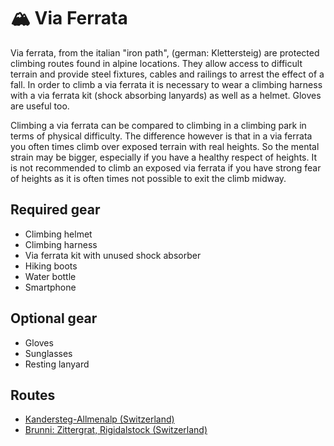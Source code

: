 # 🏔 Via Ferrata

Via ferrata, from the italian "iron path", (german: Klettersteig) are protected climbing routes found in alpine locations. They allow access to difficult terrain and provide steel fixtures, cables and railings to arrest the effect of a fall. In order to climb a via ferrata it is necessary to wear a climbing harness with a via ferrata kit (shock absorbing lanyards) as well as a helmet. Gloves are useful too.

Climbing a via ferrata can be compared to climbing in a climbing park in terms of physical difficulty. The difference however is that in a via ferrata you often times climb over exposed terrain with real heights. So the mental strain may be bigger, especially if you have a healthy respect of heights. It is not recommended to climb an exposed via ferrata if you have strong fear of heights as it is often times not possible to exit the climb midway.

## Required gear

* Climbing helmet
* Climbing harness
* Via ferrata kit with unused shock absorber
* Hiking boots
* Water bottle
* Smartphone

## Optional gear

* Gloves
* Sunglasses
* Resting lanyard

## Routes

* [Kandersteg-Allmenalp (Switzerland)](../travel/switzerland/)
* [Brunni: Zittergrat, Rigidalstock (Switzerland)](../travel/switzerland/)
